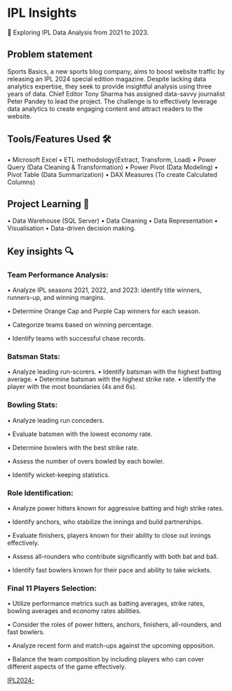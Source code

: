 # IPL Insights 
🌟 Exploring IPL Data Analysis from 2021 to 2023.

## Problem statement
Sports Basics, a new sports blog company, aims to boost website traffic by releasing an IPL 2024 special edition magazine. Despite lacking data analytics expertise, they seek to provide insightful analysis using three years of data. Chief Editor Tony Sharma has assigned data-savvy journalist Peter Pandey to lead the project. The challenge is to effectively leverage data analytics to create engaging content and attract readers to the website.

## Tools/Features Used 🛠️

• Microsoft Excel
• ETL methodology(Extract, Transform, Load)
• Power Query (Data Cleaning & Transformation)
• Power Pivot (Data Modeling)
• Pivot Table (Data Summarization)
• DAX Measures (To create Calculated Columns)

## Project Learning 🧠
• Data Warehouse (SQL Server)
• Data Cleaning
• Data Representation
• Visualisation
• Data-driven decision making.

## Key insights 🔍
### Team Performance Analysis:

• Analyze IPL seasons 2021, 2022, and 2023: identify title winners, runners-up, and winning margins.

• Determine Orange Cap and Purple Cap winners for each season.

• Categorize teams based on winning percentage.

• Identify teams with successful chase records.

### Batsman Stats:

• Analyze leading run-scorers.
• Identify batsman with the highest batting average.
• Determine batsman with the highest strike rate.
• Identify the player with the most boundaries (4s and 6s).

### Bowling Stats:

• Analyze leading run conceders.

• Evaluate batsmen with the lowest economy rate.

• Determine bowlers with the best strike rate.

• Assess the number of overs bowled by each bowler.

• Identify wicket-keeping statistics.

### Role Identification:

• Analyze power hitters known for aggressive batting and high strike rates.

• Identify anchors, who stabilize the innings and build partnerships.

• Evaluate finishers, players known for their ability to close out innings effectively.

• Assess all-rounders who contribute significantly with both bat and ball.

• Identify fast bowlers known for their pace and ability to take wickets.

### Final 11 Players Selection:

• Utilize performance metrics such as batting averages, strike rates, bowling averages and economy rates abilities.

• Consider the roles of power hitters, anchors, finishers, all-rounders, and fast bowlers.

• Analyze recent form and match-ups against the upcoming opposition.

• Balance the team composition by including players who can cover different aspects of the game effectively.

[IPL2024- ](https://github.com/Sudhandiradhivya/IPL-Analysis/files/14949201/IPL2024-.Final.Dashboard.pdf)

